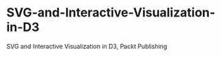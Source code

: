 # SVG-and-Interactive-Visualization-in-D3
SVG and Interactive Visualization in D3, Packt Publishing

